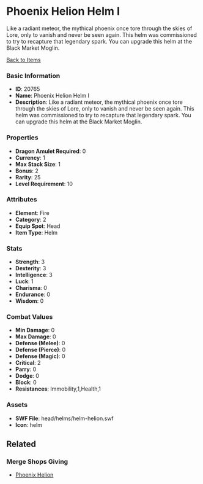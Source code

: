 # Phoenix Helion Helm I

Like a radiant meteor, the mythical phoenix once tore through the skies of Lore, only to vanish and never be seen again. This helm was commissioned to try to recapture that legendary spark. You can upgrade this helm at the Black Market Moglin.

[Back to Items](../items.md)

### Basic Information

- **ID**: 20765
- **Name**: Phoenix Helion Helm I
- **Description**: Like a radiant meteor, the mythical phoenix once tore through the skies of Lore, only to vanish and never be seen again. This helm was commissioned to try to recapture that legendary spark. You can upgrade this helm at the Black Market Moglin.

### Properties

- **Dragon Amulet Required**: 0
- **Currency**: 1
- **Max Stack Size**: 1
- **Bonus**: 2
- **Rarity**: 25
- **Level Requirement**: 10

### Attributes

- **Element**: Fire
- **Category**: 2
- **Equip Spot**: Head
- **Item Type**: Helm

### Stats

- **Strength**: 3
- **Dexterity**: 3
- **Intelligence**: 3
- **Luck**: 1
- **Charisma**: 0
- **Endurance**: 0
- **Wisdom**: 0

### Combat Values

- **Min Damage**: 0
- **Max Damage**: 0
- **Defense (Melee)**: 0
- **Defense (Pierce)**: 0
- **Defense (Magic)**: 0
- **Critical**: 2
- **Parry**: 0
- **Dodge**: 0
- **Block**: 0
- **Resistances**: Immobility,1,Health,1

### Assets

- **SWF File**: head/helms/helm-helion.swf
- **Icon**: helm

## Related

### Merge Shops Giving

- [Phoenix Helion](../merge-shops/362-phoenix-helion.md)


